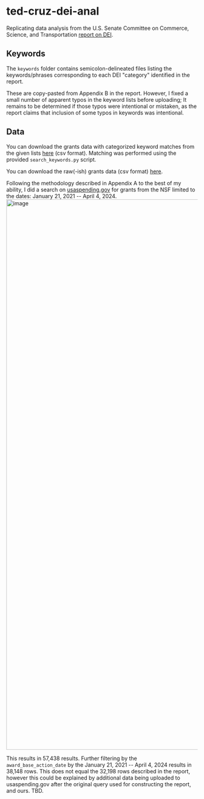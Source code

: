 # ted-cruz-dei-anal
Replicating data analysis from the U.S. Senate Committee on Commerce, Science, and Transportation [report on DEI](https://www.commerce.senate.gov/services/files/4BD2D522-2092-4246-91A5-58EEF99750BC).

## Keywords
The `keywords` folder contains semicolon-delineated files listing the keywords/phrases corresponding to each DEI "category" identified in the report. 

These are copy-pasted from Appendix B in the report. However, I fixed a small number of apparent typos in the keyword lists before uploading; It remains to be determined if those typos were intentional or mistaken, as the report claims that inclusion of some typos in keywords was intentional.

## Data
You can download the grants data with categorized keyword matches from the given lists [here](https://www.cs.cmu.edu/~slab/keyword_matches.csv) (csv format). Matching was performed using the provided `search_keywords.py` script.

You can download the raw(-ish) grants data (csv format) [here](https://www.cs.cmu.edu/~slab/Filtered_Assistance_PrimeAwardSummaries_2025-01-31_H17M26S25_1.csv).

Following the methodology described in Appendix A to the best of my ability, I did a search on [usaspending.gov](usaspending.gov) for grants from the NSF limited to the dates: January 21, 2021 -- April 4, 2024. 
<img width="1445" alt="image" src="https://github.com/user-attachments/assets/495911ff-cade-4077-bbe9-70c6901c7afa" />

This results in 57,438 results. Further filtering by the `award_base_action_date` by the January 21, 2021 -- April 4, 2024 results in 38,148 rows. This does not equal the 32,198 rows described in the report, however this could be explained by additional data being uploaded to usaspending.gov after the original query used for constructing the report, and ours. TBD.  

